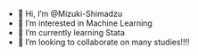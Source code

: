 - 👋 Hi, I’m @Mizuki-Shimadzu
- 👀 I’m interested in Machine Learning
- 🌱 I’m currently learning Stata
- 💞️ I’m looking to collaborate on many studies!!!!
  
<!---
Mizuki-Shimadzu/Mizuki-Shimadzu is a ✨ special ✨ repository because its `README.md` (this file) appears on your GitHub profile.
You can click the Preview link to take a look at your changes.
--->
